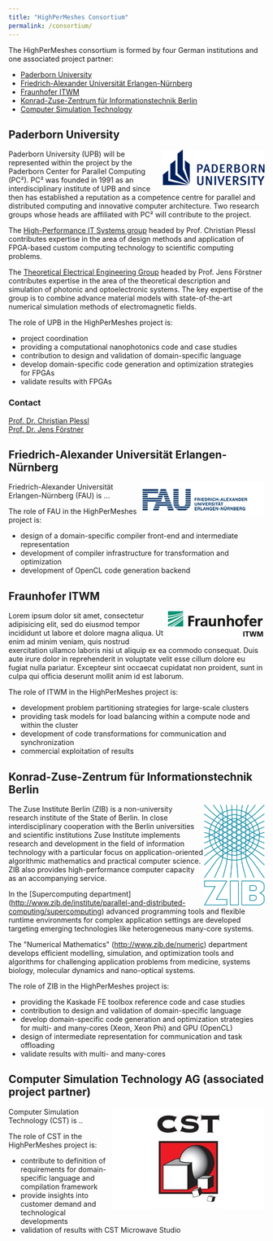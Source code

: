```yaml
---
title: "HighPerMeshes Consortium"
permalink: /consortium/
---
```


The HighPerMeshes consortium is formed by four German institutions and one associated project partner:

* [Paderborn University](#upb)
* [Friedrich-Alexander Universität Erlangen-Nürnberg](#fau)
* [Fraunhofer ITWM](#itwm)
* [Konrad-Zuse-Zentrum für Informationstechnik Berlin](#zib)
* [Computer Simulation Technology](#cst)

<a name="upb"></a>
## Paderborn University ##

<picture>
<img src="/assets/images/Logo-UPB.png" style="float:right;" width="200" title="Paderborn University Logo">
</picture>

Paderborn University (UPB) will be represented within the project by the Paderborn Center for Parallel Computing (PC²). PC² was founded in 1991 as an interdisciplinary institute of UPB and since then has established a reputation as a competence centre for parallel and distributed computing and innovative computer architecture. Two research groups whose heads are affiliated with PC² will contribute to the project.

The [High-Performance IT Systems group](http://cs.uni-paderborn.de/hit) headed by Prof. Christian Plessl contributes expertise in the area of design methods and application of FPGA-based custom computing technology to scientific computing problems.

The [Theoretical Electrical Engineering Group](http://tet.uni-paderborn.de) headed by Prof. Jens Förstner contributes expertise in the area of the theoretical description and simulation of photonic and optoelectronic systems. The key expertise of the group is to combine advance material models with state-of-the-art numerical simulation methods of electromagnetic fields.

The role of UPB in the HighPerMeshes project is:
* project coordination
* providing a computational nanophotonics code and case studies
* contribution to design and validation of domain-specific language
* develop domain-specific code generation and optimization strategies for FPGAs
* validate results with FPGAs

### Contact ###

[Prof. Dr. Christian Plessl](mailto:christian.plessl@uni-paderborn.de)  
[Prof. Dr. Jens Förstner](mailto:jens.foerstner@uni-paderborn.de)  


<a name="fau"></a>
## Friedrich-Alexander Universität Erlangen-Nürnberg ##

<picture>
<img src="/assets/images/Logo-FAU.png" style="float:right;" title="FAU Logo">
</picture>

Friedrich-Alexander Universität Erlangen-Nürnberg (FAU) is ...

The role of FAU in the HighPerMeshes project is:
* design of a domain-specific compiler front-end and intermediate representation
* development of compiler infrastructure for transformation and optimization
* development of OpenCL code generation backend


<a name="itwm"></a>
## Fraunhofer ITWM ##

<picture>
<img src="/assets/images/Logo-ITWM.png" style="float:right;" title="ITWM Logo">
</picture>

Lorem ipsum dolor sit amet, consectetur adipisicing elit, sed do eiusmod tempor incididunt ut labore et dolore magna aliqua. Ut enim ad minim veniam, quis nostrud exercitation ullamco laboris nisi ut aliquip ex ea commodo consequat. Duis aute irure dolor in reprehenderit in voluptate velit esse cillum dolore eu fugiat nulla pariatur. Excepteur sint occaecat cupidatat non proident, sunt in culpa qui officia deserunt mollit anim id est laborum.

The role of ITWM in the HighPerMeshes project is:
* development problem partitioning strategies for large-scale clusters
* providing task models for load balancing within a compute node and within the cluster
* development of code transformations for communication and synchronization
* commercial exploitation of results

<a name="zib"></a>
## Konrad-Zuse-Zentrum für Informationstechnik Berlin ##

<picture>
<img src="/assets/images/Logo-ZIB.png" width="120" style="float:right;" title="FAU Logo">
</picture>

The Zuse Institute Berlin (ZIB) is a non-university research institute of the State of Berlin. In close interdisciplinary cooperation with the Berlin universities and scientific institutions Zuse Institute implements research and development in the field of information technology with a particular focus on application-oriented algorithmic mathematics and practical computer science. ZIB also provides high-performance computer capacity as an accompanying service.

In the [Supercomputing department] (http://www.zib.de/institute/parallel-and-distributed-computing/supercomputing) advanced programming tools and flexible runtime environments for complex application settings are developed targeting emerging technologies like heterogeneous many-core systems.

The "Numerical Mathematics" (http://www.zib.de/numeric) department develops efficient modelling, simulation, and optimization tools and algorithms for challenging application problems from medicine, systems biology, molecular dynamics and nano-optical systems.

The role of ZIB in the HighPerMeshes project is:

* providing the Kaskade FE toolbox reference code and case studies
* contribution to design and validation of domain-specific language
* develop domain-specific code generation and optimization strategies
  for multi- and many-cores (Xeon, Xeon Phi) and GPU (OpenCL)
* design of intermediate representation for communication and task
  offloading
* validate results with multi- and many-cores

<a name="cst"></a>
## Computer Simulation Technology AG (associated project partner) ##

<picture>
<img src="/assets/images/Logo-CST.jpg" style="float:right;" title="CST Logo">
</picture>

Computer Simulation Technology (CST) is ..

The role of CST in the HighPerMeshes project is:
* contribute to definition of requirements for domain-specific language and compilation framework
* provide insights into customer demand and technological developments
* validation of results with CST Microwave Studio
